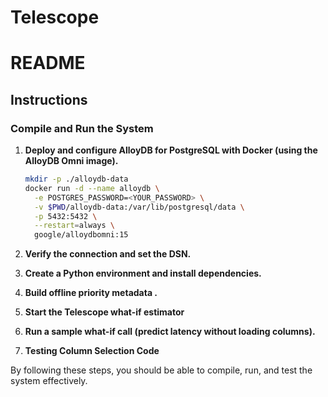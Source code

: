 # Telescope

# README

## Instructions

### Compile and Run the System

1. **Deploy and configure AlloyDB for PostgreSQL with Docker (using the AlloyDB Omni image).**
   ```bash
   mkdir -p ./alloydb-data
   docker run -d --name alloydb \
     -e POSTGRES_PASSWORD=<YOUR_PASSWORD> \
     -v $PWD/alloydb-data:/var/lib/postgresql/data \
     -p 5432:5432 \
     --restart=always \
     google/alloydbomni:15

2. **Verify the connection and set the DSN.**

3. **Create a Python environment and install dependencies.**

4. **Build offline priority metadata .**

5. **Start the Telescope what-if estimator**

6. **Run a sample what-if call (predict latency without loading columns).**

2. **Testing Column Selection Code**



By following these steps, you should be able to compile, run, and test the system effectively.

